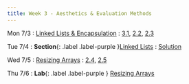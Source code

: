 ```yaml
---
title: Week 3 - Aesthetics & Evaluation Methods
---
```


Mon 7/3
: [Linked Lists & Encapsulation](#)
  : [3.1](#), [2.2](#), [2.3](#)

Tue 7/4
: **Section**{: .label .label-purple }[Linked Lists](#)
  : [Solution](#)

Wed 7/5
: [Resizing Arrays](#)
  : [2.4](#), [2.5](#)

Thu 7/6
: **Lab**{: .label .label-purple } [Resizing Arrays](#)
